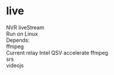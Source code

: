 # live
NVR liveStream  
Run on Linux  
Depends:  
ffmpeg  
Current relay Intel QSV accelerate ffmpeg  
srs  
videojs  
